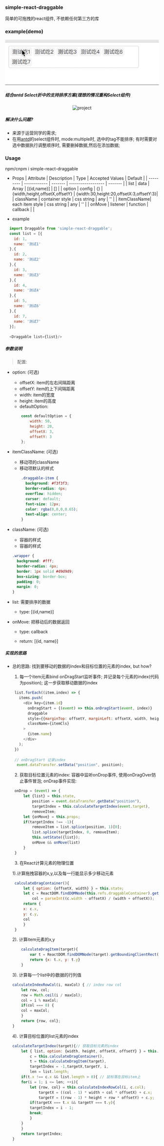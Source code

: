 ### simple-react-draggable

简单的可拖拽的react组件, 不依赖任何第三方的库

### example(demo)
<p align="center">
  <img src="img/draggable.gif" alt="draggable"/>
</p>

##### 结合antd Select折中的支持排序方案(理想的情况重构Select组件)

<p align="center">
  <img src="img/project.gif" alt="project"/>
</p>

##### 解决什么问题?

  - 来源于运营同学的需求;
  - 在用[antd](https://github.com/ant-design/ant-design)的select组件时, mode:multiple时, 选中的tag不能排序; 有时需要对选中数据执行调整顺序时, 需要删掉数据,然后在添加数据;

### Usage

  npm/cnpm i simple-react-draggable

  - Props
| Attribute | Description  | Type    | Accepted Values    | Default |
| --------- | ------------ | ------- | ------------------ | ------- |
| list      |   data       | Array   | [{id,name}]        | []      |
| option    |   config     | {}      | {width,height,offsetX,offsetY} | {width:30,height:20,offsetX:3,offsetY:3}|
| className | container style | css string | any           | ''     |
| itemClassName| each item style | css string | any        | ''     |
| onMove    | listener     | function |     callback       |        |

  - example
  ```js
    import Draggable from 'simple-react-draggable';
    const list = [{
      id: 1,
      name: '测试1'
    },{
      id: 2,
      name: '测试2'
    },{
      id: 3,
      name: '测试3'
    },{
      id: 4,
      name: '测试4'
    },{
      id: 5,
      name: '测试6'
    },{
      id: 7,
      name: '测试7'
    }];

    <Draggable list={list}/>
  ```

##### 参数说明

> 配置:

  - option: (可选)
    - offsetX: item的左右间隔距离
    - offsetY: item的上下间隔距离
    - width:   item的宽度
    - height:  item的高度
    - defaultOption: 
    ```js
        const defaultOption = {
            width: 50, 
            height: 20,
            offsetX: 3,
            offsetY: 3
        };
    ```

  - itemClassName: (可选)
    - 移动项的className
    - 移动项默认的样式
    ```css
        .draggable-item {
          background: #f3f3f3;
          border-radius: 4px;
          overflow: hidden;
          cursor: default;
          font-size: 12px;
          color: rgba(0,0,0,0.65);
          text-align: center;
        }
    ```

  - className: (可选)
    - 容器的样式
    - 容器的样式
    ```css
    .wrapper {
      background: #fff;
      border-radius: 4px;
      border: 1px solid #d9d9d9;
      box-sizing: border-box;
      padding: 0;
      margin: 0;
    }
    ```

  - list: 需要排序的数据
    - type: [{id,name}]

  - onMove: 把移动后的数据返回
    - type:  callback

    - return: [{id, name}]

      

##### 实现的思路

 - 总的思路: 
   找到要移动的数据的index和目标位置的元素的index, but how?

   1. 每一个item元素bind onDragStart监听事件; 并记录每个元素的index(代码为position); 这一步获取移动数据的index

   ```js
    list.forEach((item,index) => {
      items.push(
        <div key={item.id}
          onDragStart = {(event) => this.onDragStart(event, index)}
          draggable
          style={{marginTop: offsetY, marginLeft: offsetX, width, height, lineHeight: height+'px'}}
          className={itemCls}
        >
          {item.name}
        </div>
      );
    })
   
    // onDragStart 记录index
     event.dataTransfer.setData("position", position);
   ```

   2. 获取目标位置元素的index: 容器中监听onDrop事件, 使用onDragOver防止事件冒泡; onDrap事件实现:
   ```js
    onDrop = (event) => {
        let {list} = this.state,
            position = event.dataTransfer.getData("position"),
            targetIndex = this.calculateTargetIndex(event.target),
            removeItem;
        let {onMove} = this.props;
        if(targetIndex !== -1){
            removeItem = list.splice(position, 1)[0];
            list.splice(targetIndex, 0, removeItem);
            this.setState({list});
            onMove && onMove(list)
        }
    }
   ```

   3. 在React计算元素的物理位置

   1).计算拖拽容器的x,y,以及每一行能显示多少移动元素
   ```js
    calculateDragContainer(){
        let { option: {offsetX, width} } = this.state;
        let c = ReactDOM.findDOMNode(this.refs.draggableContainer).getBoundingClientRect(),
            col = parseInt((c.width - offsetX) / (width + offsetX));
        return {
        x: c.x,
        y: c.y,
        col
        }
    }
   ```

    2). 计算item元素的x,y
    ```js
        calculateDragItem(target){
            var t = ReactDOM.findDOMNode(target).getBoundingClientRect();
            return {x: t.x, y: t.y}
        }
    ```
    3). 计算每一个list中的i数据的行列值
    ```js
    calculateIndexRowCol(i, maxCol) { // index row col
        let row, col;
        row = Math.ceil(i / maxCol);
        col = i % maxCol;
        if(col === 0) {
        col = maxCol;
        }
        return {row, col};
    }
    ```

    4). 计算目标位置的list元素的index
    ```js
    calculateTargetIndex(target){// 获取目标元素的index
        let { list, option: {width, height, offsetX, offsetY} } = this.state,
            c = this.calculateDragContainer(),
            t = this.calculateDragItem(target),
            targetIndex = -1,targetX,targetY, i,
            len = list.length;
        if(t.x !== c.x && list.length > 0){ // 鼠标落在目标item上
        for(i = 1; i <= len; ++i){
            let {row, col} = this.calculateIndexRowCol(i, c.col);
                targetX = ((col - 1) * width + col * offsetX) + c.x;
                targetY = ((row - 1) * height + row * offsetY) + c.y;
            if(targetX === t.x && targetY === t.y){
            targetIndex = i - 1;
            break; 
            }
        }
        }
        return targetIndex;
    }
    ```

